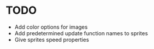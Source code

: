 # TODO

- Add color options for images
- Add predetermined update function names to sprites
- Give sprites speed properties